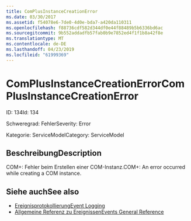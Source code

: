 ```yaml
---
title: ComPlusInstanceCreationError
ms.date: 03/30/2017
ms.assetid: f54078e6-7de0-4d0e-bda7-a420da110311
ms.openlocfilehash: f88736cdf582d344df0e44f88489b5b6336bd6ac
ms.sourcegitcommit: 9b552addadfb57fab0b9e7852ed4f1f1b8a42f8e
ms.translationtype: MT
ms.contentlocale: de-DE
ms.lasthandoff: 04/23/2019
ms.locfileid: "61999369"
---
```

# <a name="complusinstancecreationerror"></a><span data-ttu-id="e9f5f-102">ComPlusInstanceCreationError</span><span class="sxs-lookup"><span data-stu-id="e9f5f-102">ComPlusInstanceCreationError</span></span>
<span data-ttu-id="e9f5f-103">ID: 134</span><span class="sxs-lookup"><span data-stu-id="e9f5f-103">Id: 134</span></span>  
  
 <span data-ttu-id="e9f5f-104">Schweregrad: Fehler</span><span class="sxs-lookup"><span data-stu-id="e9f5f-104">Severity: Error</span></span>  
  
 <span data-ttu-id="e9f5f-105">Kategorie: ServiceModel</span><span class="sxs-lookup"><span data-stu-id="e9f5f-105">Category: ServiceModel</span></span>  
  
## <a name="description"></a><span data-ttu-id="e9f5f-106">Beschreibung</span><span class="sxs-lookup"><span data-stu-id="e9f5f-106">Description</span></span>  
 <span data-ttu-id="e9f5f-107">COM+: Fehler beim Erstellen einer COM-Instanz.</span><span class="sxs-lookup"><span data-stu-id="e9f5f-107">COM+: An error occurred while creating a COM instance.</span></span>  
  
## <a name="see-also"></a><span data-ttu-id="e9f5f-108">Siehe auch</span><span class="sxs-lookup"><span data-stu-id="e9f5f-108">See also</span></span>

- [<span data-ttu-id="e9f5f-109">Ereignisprotokollierung</span><span class="sxs-lookup"><span data-stu-id="e9f5f-109">Event Logging</span></span>](../../../../../docs/framework/wcf/diagnostics/event-logging/index.md)
- [<span data-ttu-id="e9f5f-110">Allgemeine Referenz zu Ereignissen</span><span class="sxs-lookup"><span data-stu-id="e9f5f-110">Events General Reference</span></span>](../../../../../docs/framework/wcf/diagnostics/event-logging/events-general-reference.md)

